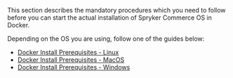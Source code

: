 This section describes the mandatory procedures which you need to follow before you can start the actual installation of Spryker Commerce OS in Docker.

Depending on the OS you are using, follow one of the guides below:

* [Docker Install Prerequisites - Linux](https://documentation.spryker.com/v4/docs/docker-installation-prerequisites-linux)
* [Docker Install Prerequisites - MacOS](https://documentation.spryker.com/v4/docs/docker-installation-prerequisites-macos)
* [Docker Install Prerequisites - Windows](https://documentation.spryker.com/v4/docs/docker-installation-prerequisites-windows)